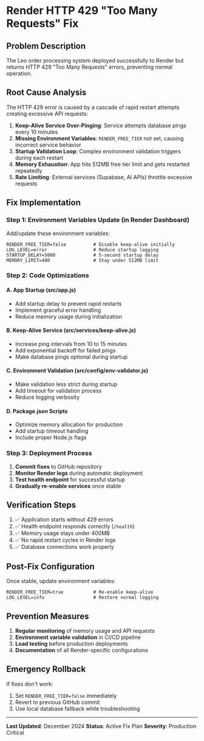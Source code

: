 # Render HTTP 429 "Too Many Requests" Fix

## Problem Description
The Leo order processing system deployed successfully to Render but returns HTTP 429 "Too Many Requests" errors, preventing normal operation.

## Root Cause Analysis
The HTTP 429 error is caused by a cascade of rapid restart attempts creating excessive API requests:

1. **Keep-Alive Service Over-Pinging**: Service attempts database pings every 10 minutes
2. **Missing Environment Variables**: `RENDER_FREE_TIER` not set, causing incorrect service behavior
3. **Startup Validation Loop**: Complex environment validation triggers during each restart
4. **Memory Exhaustion**: App hits 512MB free tier limit and gets restarted repeatedly
5. **Rate Limiting**: External services (Supabase, AI APIs) throttle excessive requests

## Fix Implementation

### Step 1: Environment Variables Update (in Render Dashboard)
Add/update these environment variables:

```
RENDER_FREE_TIER=false          # Disable keep-alive initially
LOG_LEVEL=error                 # Reduce startup logging
STARTUP_DELAY=5000              # 5-second startup delay
MEMORY_LIMIT=400                # Stay under 512MB limit
```

### Step 2: Code Optimizations

#### A. App Startup (src/app.js)
- Add startup delay to prevent rapid restarts
- Implement graceful error handling
- Reduce memory usage during initialization

#### B. Keep-Alive Service (src/services/keep-alive.js) 
- Increase ping intervals from 10 to 15 minutes
- Add exponential backoff for failed pings
- Make database pings optional during startup

#### C. Environment Validation (src/config/env-validator.js)
- Make validation less strict during startup
- Add timeout for validation process
- Reduce logging verbosity

#### D. Package.json Scripts
- Optimize memory allocation for production
- Add startup timeout handling
- Include proper Node.js flags

### Step 3: Deployment Process

1. **Commit fixes** to GitHub repository
2. **Monitor Render logs** during automatic deployment
3. **Test health endpoint** for successful startup
4. **Gradually re-enable services** once stable

## Verification Steps

1. ✅ Application starts without 429 errors
2. ✅ Health endpoint responds correctly (`/health`)
3. ✅ Memory usage stays under 400MB
4. ✅ No rapid restart cycles in Render logs
5. ✅ Database connections work properly

## Post-Fix Configuration

Once stable, update environment variables:
```
RENDER_FREE_TIER=true           # Re-enable keep-alive
LOG_LEVEL=info                  # Restore normal logging
```

## Prevention Measures

1. **Regular monitoring** of memory usage and API requests
2. **Environment variable validation** in CI/CD pipeline
3. **Load testing** before production deployments
4. **Documentation** of all Render-specific configurations

## Emergency Rollback

If fixes don't work:
1. Set `RENDER_FREE_TIER=false` immediately
2. Revert to previous GitHub commit
3. Use local database fallback while troubleshooting

---
**Last Updated**: December 2024
**Status**: Active Fix Plan
**Severity**: Production Critical